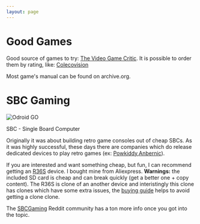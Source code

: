 ```yaml
---
layout: page
---
```


# Good Games

Good source of games to try: [The Video Game Critic](http://videogamecritic.com/).
It is possible to order them by rating, like: [Colecovision](http://videogamecritic.com/coleco_g.htm)

Most game's manual can be found on archive.org.

# SBC Gaming

![Odroid GO](https://cdn.hardkernel.com/wp-content/uploads/2018/10/go-%EB%B3%B4%EB%93%9C-1.jpg)

SBC - Single Board Computer

Originally it was about building retro game consoles out of cheap SBCs. As it was highly successful, these days there are companies which do release dedicated devices to play retro games (ex: [Powkiddy](https://powkiddy.com/),[Anbernic](https://anbernic.com/)).

If you are interested and want something cheap, but fun, I can recommend getting an [R36S](https://handhelds.miraheze.org/wiki/R36S_Handheld_Wiki) device. I bought mine from Aliexpress. **Warnings:** the included SD card is cheap and can break quickly (get a better one + copy content). The R36S is clone of an another device and interistingly this clone has clones which have some extra issues, the [buying guide](https://handhelds.miraheze.org/wiki/R36S_Buying_Guide) helps to avoid getting a clone clone.


The [SBCGaming](https://old.reddit.com/r/SBCGaming/) Reddit community has a ton more info once you got into the topic.
